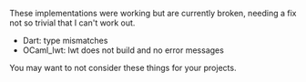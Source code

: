 These implementations were working but are currently broken, needing a fix not so trivial that I can't work out.

* Dart: type mismatches
* OCaml_lwt: lwt does not build and no error messages

You may want to not consider these things for your projects.
